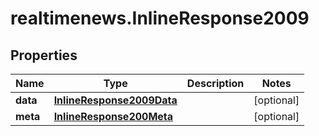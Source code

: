 # realtimenews.InlineResponse2009

## Properties

Name | Type | Description | Notes
------------ | ------------- | ------------- | -------------
**data** | [**InlineResponse2009Data**](InlineResponse2009Data.md) |  | [optional] 
**meta** | [**InlineResponse200Meta**](InlineResponse200Meta.md) |  | [optional] 



